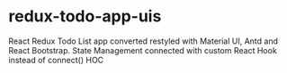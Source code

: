 # redux-todo-app-uis
React Redux Todo List app converted restyled with Material UI, Antd and React Bootstrap. State Management connected with custom React Hook instead of connect() HOC
